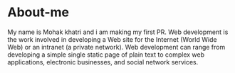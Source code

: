 # About-me 
My name is Mohak khatri and i am making my first PR.
Web development is the work involved in developing a Web site for the Internet (World Wide Web) or an intranet (a private network). Web development can range from developing a simple single static page of plain text to complex web applications, electronic businesses, and social network services.
